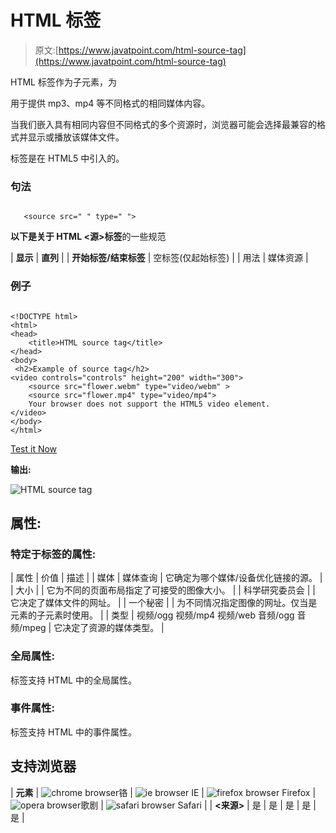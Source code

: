 # HTML <source>标签

> 原文:[https://www.javatpoint.com/html-source-tag](https://www.javatpoint.com/html-source-tag)

HTML <source>标签作为子元素，为

<audio>、<video>和<picture>元素定义多个媒体资源。</picture></video></audio>

用于提供 mp3、mp4 等不同格式的相同媒体内容。

当我们嵌入具有相同内容但不同格式的多个资源时，浏览器可能会选择最兼容的格式并显示或播放该媒体文件。

<source>标签是在 HTML5 中引入的。

### 句法

```

   <source src=" " type=" ">

```

**以下是关于 HTML <源>标签**的一些规范

| **显示** | **直列** |
| **开始标签/结束标签** | 空标签(仅起始标签) |
| 用法 | 媒体资源 |

### 例子

```

<!DOCTYPE html>
<html>
<head>
	<title>HTML source tag</title>
</head>
<body>
 <h2>Example of source tag</h2>
<video controls="controls" height="200" width="300">
 	<source src="flower.webm" type="video/webm" >
 	<source src="flower.mp4" type="video/mp4">
 	Your browser does not support the HTML5 video element.
</video>
</body>
</html>

```

[Test it Now](https://www.javatpoint.com/oprweb/test.jsp?filename=htmlsourcetag)

**输出:**

![HTML source tag](../Images/cb7d4cf5d113b6a02a0a38c524401929.png)

## 属性:

### 特定于标签的属性:

| 属性 | 价值 | 描述 |
| 媒体 | 媒体查询 | 它确定为哪个媒体/设备优化链接的源。 |
| 大小 |  | 它为不同的页面布局指定了可接受的图像大小。 |
| 科学研究委员会 |  | 它决定了媒体文件的网址。 |
| 一个秘密 |  | 为不同情况指定图像的网址。仅当<source>是<picture>元素的子元素时使用。</picture> |
| 类型 | 视频/ogg
视频/mp4
视频/web
音频/ogg
音频/mpeg | 它决定了资源的媒体类型。 |

### 全局属性:

<source>标签支持 HTML 中的全局属性。

### 事件属性:

<source>标签支持 HTML 中的事件属性。

## 支持浏览器

| **元素** | ![chrome browser](../Images/4fbdc93dc2016c5049ed108e7318df19.png)铬 | ![ie browser](../Images/83dd23df1fe8373fd5bf054b2c1dd88b.png) IE | ![firefox browser](../Images/4f001fff393888a8a807ed29b28145d1.png) Firefox | ![opera browser](../Images/6cad4a592cc69a052056a0577b4aac65.png)歌剧 | ![safari browser](../Images/a0f6a9711a92203c5dc5c127fe9c9fca.png) Safari |
| **<来源>** | 是 | 是 | 是 | 是 | 是 |